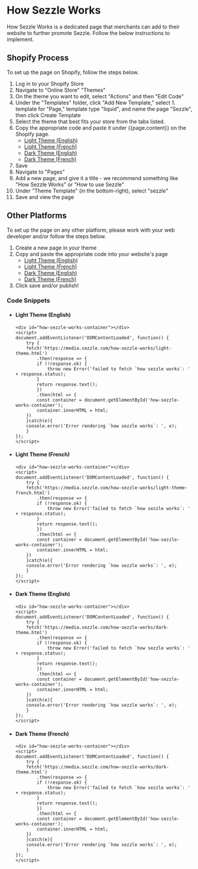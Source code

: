 # How Sezzle Works

How Sezzle Works is a dedicated page that merchants can add to their website to further promote Sezzle. Follow the below instructions to implement.

## Shopify Process

To set up the page on Shopify, follow the steps below.

1. Log in to your Shopify Store
1. Navigate to "Online Store" "Themes"
1. On the theme you want to edit, select "Actions" and then "Edit Code"
1. Under the "Templates" folder, click "Add New Template," select 1. template for "Page," template type "liquid", and name the page "Sezzle", then click Create Template
1. Select the theme that best fits your store from the tabs listed.
1. Copy the appropriate code and paste it under {{page.content}} on the Shopify page.
   - [Light Theme (English)](<#light-theme-(english)>)
   - [Light Theme (French)](<#light-theme-(french)>)
   - [Dark Theme (English)](<#dark-theme-(english)>)
   - [Dark Theme (French)](<#dark-theme-(french)>)
1. Save
1. Navigate to "Pages"
1. Add a new page, and give it a title - we recommend something like "How Sezzle Works" or "How to use Sezzle"
1. Under "Theme Template" (in the bottom-right), select "sezzle"
1. Save and view the page

## Other Platforms

To set up the page on any other platform, please work with your web developer and/or follow the steps below.

1. Create a new page in your theme
1. Copy and paste the appropriate code into your website's page
   - [Light Theme (English)](<#light-theme-(english)>)
   - [Light Theme (French)](<#light-theme-(french)>)
   - [Dark Theme (English)](<#dark-theme-(english)>)
   - [Dark Theme (French)](<#dark-theme-(french)>)
1. Click save and/or publish!

### Code Snippets

- #### Light Theme (English)
  ```
  <div id="how-sezzle-works-container"></div>
  <script>
  document.addEventListener('DOMContentLoaded', function() {
      try {
      fetch('https://media.sezzle.com/how-sezzle-works/light-theme.html')
          .then(response => {
          if (!response.ok) {
              throw new Error('failed to fetch `how sezzle works`: ' + response.status);
          }
          return response.text();
          })
          .then(html => {
          const container = document.getElementById('how-sezzle-works-container');
          container.innerHTML = html;
      })
      }catch(e){
      console.error('Error rendering `how sezzle works`: ', e);
      }
  });
  </script>
  ```
- #### Light Theme (French)
  ```
  <div id="how-sezzle-works-container"></div>
  <script>
  document.addEventListener('DOMContentLoaded', function() {
      try {
      fetch('https://media.sezzle.com/how-sezzle-works/light-theme-french.html')
          .then(response => {
          if (!response.ok) {
              throw new Error('failed to fetch `how sezzle works`: ' + response.status);
          }
          return response.text();
          })
          .then(html => {
          const container = document.getElementById('how-sezzle-works-container');
          container.innerHTML = html;
      })
      }catch(e){
      console.error('Error rendering `how sezzle works`: ', e);
      }
  });
  </script>
  ```
- #### Dark Theme (English)

  ```
  <div id="how-sezzle-works-container"></div>
  <script>
  document.addEventListener('DOMContentLoaded', function() {
      try {
      fetch('https://media.sezzle.com/how-sezzle-works/dark-theme.html')
          .then(response => {
          if (!response.ok) {
              throw new Error('failed to fetch `how sezzle works`: ' + response.status);
          }
          return response.text();
          })
          .then(html => {
          const container = document.getElementById('how-sezzle-works-container');
          container.innerHTML = html;
      })
      }catch(e){
      console.error('Error rendering `how sezzle works`: ', e);
      }
  });
  </script>
  ```

- #### Dark Theme (French)

  ```
  <div id="how-sezzle-works-container"></div>
  <script>
  document.addEventListener('DOMContentLoaded', function() {
      try {
      fetch('https://media.sezzle.com/how-sezzle-works/dark-theme.html')
          .then(response => {
          if (!response.ok) {
              throw new Error('failed to fetch `how sezzle works`: ' + response.status);
          }
          return response.text();
          })
          .then(html => {
          const container = document.getElementById('how-sezzle-works-container');
          container.innerHTML = html;
      })
      }catch(e){
      console.error('Error rendering `how sezzle works`: ', e);
      }
  });
  </script>
  ```
